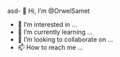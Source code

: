 asd- 👋 Hi, I’m @OrwelSamet
- 👀 I’m interested in ...
- 🌱 I’m currently learning ...
- 💞️ I’m looking to collaborate on ...
- 📫 How to reach me ...

<!---
OrwelArda/OrwelArda is a ✨ special ✨ repository because its `README.md` (this file) appears on your GitHub profile.
You can click the Preview link to take a look at your changes.
--->
